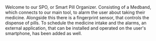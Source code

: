 
Welcome to our SPO, or Smart Pill Organizer.
Consisting of a Medband, which connects to our main tool, to alarm the user about taking their medicine. Alongside this there is a fingerprint sensor, that controls the dispense of pills. 
To schedule the medicine intake and the alarms, an external application, that can be installed and operated on the user's smartphone, has been added as well.

